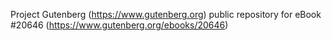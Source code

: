 Project Gutenberg (https://www.gutenberg.org) public repository for eBook #20646 (https://www.gutenberg.org/ebooks/20646)
